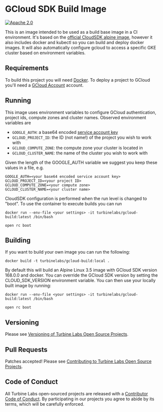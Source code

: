 
[//]: # ( Copyright 2017 Turbine Labs, Inc.                                   )
[//]: # ( you may not use this file except in compliance with the License.    )
[//]: # ( You may obtain a copy of the License at                             )
[//]: # (                                                                     )
[//]: # (     http://www.apache.org/licenses/LICENSE-2.0                      )
[//]: # (                                                                     )
[//]: # ( Unless required by applicable law or agreed to in writing, software )
[//]: # ( distributed under the License is distributed on an "AS IS" BASIS,   )
[//]: # ( WITHOUT WARRANTIES OR CONDITIONS OF ANY KIND, either express or     )
[//]: # ( implied. See the License for the specific language governing        )
[//]: # ( permissions and limitations under the License.                      )

# GCloud SDK Build Image

[![Apache 2.0](https://img.shields.io/hexpm/l/plug.svg)](LICENSE)

This is an image intended to be used as a build base image in a CI
environment. It's based on the
[official CloudSDK alpine image](https://github.com/GoogleCloudPlatform/cloud-sdk-docker/blob/master/alpine/Dockerfile),
however it also includes docker and kubectl so you can build and deploy docker
images. It will also automatically configure gcloud to access a specific GKE
cluster based on environment variables.

## Requirements

To build this project you will
need [Docker](https://docs.docker.com/engine/installation/). To deploy a project
to GCloud you'll need a [GCloud Account](https://cloud.google.com/) account.

## Running

This image uses environment variables to configure GCloud authentication,
project ids, compute zones and cluster names. Observed environment variables are

* `GOOGLE_AUTH`: a base64 encoded [service account key](https://cloud.google.com/docs/authentication/getting-started)
* `GCLOUD_PROJECT_ID`: the ID (not name!) of the project you wish to work with
* `GCLOUD_COMPUTE_ZONE`: the compute zone your cluster is located in
* `GCLOUD_CLUSTER_NAME`: the name of the cluster you wish to work with

Given the length of the GOOGLE_AUTH variable we suggest you keep these values in
a file, e.g.

```
GOOGLE_AUTH=<your base64 encoded service account key>
GCLOUD_PROJECT_ID=<your project ID>
GCLOUD_COMPUTE_ZONE=<your compute zone>
GCLOUD_CLUSTER_NAME=<your cluster name>
```

CloudSDK configuration is performed when the run level is changed to "boot". To
use the container to execute builds you can run

```console
docker run --env-file <your settings> -it turbinelabs/gcloud-build:latest /bin/bash

open rc boot
```

## Building

If you want to build your own image you can run the following:

```
docker build -t turbinelabs/gcloud-build:local .
```

By default this will build an Alpine Linux 3.5 image with GCloud SDK version
168.0.0 and docker. You can override the GCloud SDK version by setting the
CLOUD_SDK_VERSION environment variable. You can then use your locally built
image by running:

```console
docker run --env-file <your settings> -it turbinelabs/gcloud-build:latest /bin/bash

open rc boot
```

## Versioning

Please see [Versioning of Turbine Labs Open Source Projects](http://github.com/turbinelabs/developer/blob/master/README.md#versioning).

## Pull Requests

Patches accepted! Please see [Contributing to Turbine Labs Open Source Projects](http://github.com/turbinelabs/developer/blob/master/README.md#contributing).

## Code of Conduct

All Turbine Labs open-sourced projects are released with a
[Contributor Code of Conduct](CODE_OF_CONDUCT.md). By participating in our
projects you agree to abide by its terms, which will be carefully enforced.
